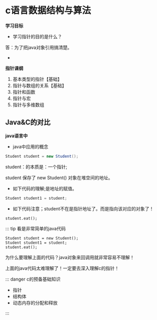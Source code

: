 # c语言数据结**构与算法**

**学习目标**

- 学习指针的目的是什么？

答：为了把java对象引用搞清楚。

- 



**指针课纲**

1. 基本类型的指针【基础】
2. 指针与数组的关系【基础】
3. 指针和函数
4. 指针与宏
5. 指针与多维数组





## Java&C的对比

**java语言中**

- java中应用的概念

```java
Student student = new Student();
```

student：的本质是：一个指针;

student 保存了 new Student() 对象在堆空间的地址。

- 如下代码的理解;是地址的赋值。

```java
Student student1 = student;
```

- 如下代码注意；student不在是指针地址了。而是指向该对应的对象了！

```
student.eat();
```

::: tip 看是非常简单的java代码

```
Student student = new Student();
Student student1 = student;
student.eat();
```

为什么要理解上面的代码？java对象来回调用就非常容易不理解！

上面的java代码太难理解了！一定要去深入理解c的指针！

::: danger c的预备基础知识

- 指针
- 结构体
- 动态内存的分配和释放

:::























